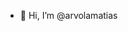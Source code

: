 - 👋 Hi, I’m @arvolamatias

<!---
arvolamatias/arvolamatias is a ✨ special ✨ repository because its `README.md` (this file) appears on your GitHub profile.
You can click the Preview link to take a look at your changes.
--->
